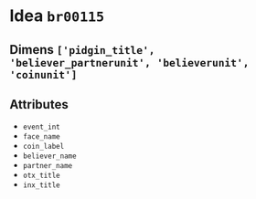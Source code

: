 # Idea `br00115`

## Dimens `['pidgin_title', 'believer_partnerunit', 'believerunit', 'coinunit']`

## Attributes
- `event_int`
- `face_name`
- `coin_label`
- `believer_name`
- `partner_name`
- `otx_title`
- `inx_title`
